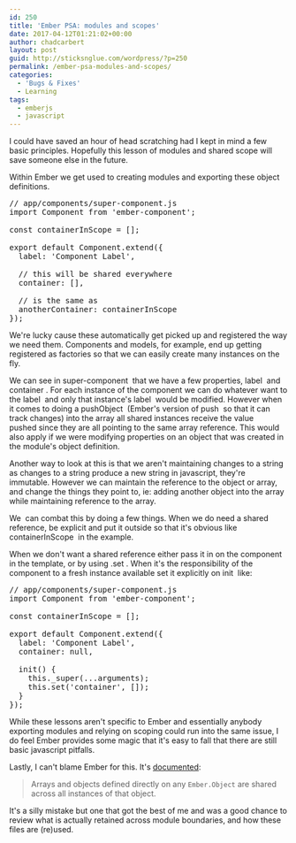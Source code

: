 ```yaml
---
id: 250
title: 'Ember PSA: modules and scopes'
date: 2017-04-12T01:21:02+00:00
author: chadcarbert
layout: post
guid: http://sticksnglue.com/wordpress/?p=250
permalink: /ember-psa-modules-and-scopes/
categories:
  - 'Bugs & Fixes'
  - Learning
tags:
  - emberjs
  - javascript
---
```

I could have saved an hour of head scratching had I kept in mind a few basic principles. Hopefully this lesson of modules and shared scope will save someone else in the future.

Within Ember we get used to creating modules and exporting these object definitions.

<pre class="lang:js decode:true">// app/components/super-component.js
import Component from 'ember-component';

const containerInScope = [];

export default Component.extend({
  label: 'Component Label',

  // this will be shared everywhere
  container: [],

  // is the same as
  anotherContainer: containerInScope
});</pre>

We're lucky cause these automatically get picked up and registered the way we need them. Components and models, for example, end up getting registered as factories so that we can easily create many instances on the fly.

We can see in <span class="lang:default decode:true  crayon-inline ">super-component</span>  that we have a few properties, <span class="lang:default decode:true  crayon-inline ">label</span>  and <span class="lang:default decode:true  crayon-inline ">container</span> . For each instance of the component we can do whatever want to the <span class="lang:default decode:true  crayon-inline ">label</span>  and only that instance's <span class="lang:default decode:true  crayon-inline ">label</span>  would be modified. However when it comes to doing a <span class="lang:default decode:true  crayon-inline ">pushObject</span>  (Ember's version of <span class="lang:default decode:true  crayon-inline ">push</span>  so that it can track changes) into the array all shared instances receive the value pushed since they are all pointing to the same array reference. This would also apply if we were modifying properties on an object that was created in the module's object definition.

Another way to look at this is that we aren't maintaining changes to a string as changes to a string produce a new string in javascript, they're immutable. However we can maintain the reference to the object or array, and change the things they point to, ie: adding another object into the array while maintaining reference to the array.

We  can combat this by doing a few things. When we do need a shared reference, be explicit and put it outside so that it's obvious like <span class="lang:default decode:true  crayon-inline ">containerInScope</span>  in the example.

When we don't want a shared reference either pass it in on the component in the template, or by using <span class="lang:default decode:true  crayon-inline ">.set</span> . When it's the responsibility of the component to a fresh instance available set it explicitly on <span class="lang:default decode:true  crayon-inline ">init</span>  like:

<pre class="lang:default decode:true">// app/components/super-component.js
import Component from 'ember-component';

const containerInScope = [];

export default Component.extend({
  label: 'Component Label',
  container: null,

  init() {
    this._super(...arguments);
    this.set('container', []);
  }
});</pre>

While these lessons aren't specific to Ember and essentially anybody exporting modules and relying on scoping could run into the same issue, I do feel Ember provides some magic that it's easy to fall that there are still basic javascript pitfalls.

Lastly, I can't blame Ember for this. It's [documented](https://guides.emberjs.com/v2.12.0/object-model/classes-and-instances/#toc_initializing-instances):

> Arrays and objects defined directly on any `Ember.Object` are shared across all instances of that object.

It's a silly mistake but one that got the best of me and was a good chance to review what is actually retained across module boundaries, and how these files are (re)used.